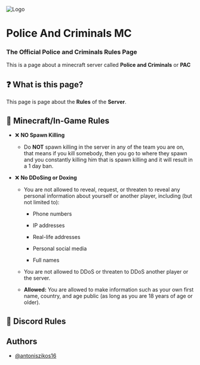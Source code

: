 
![Logo](https://cdn.discordapp.com/attachments/1124443067320119418/1141379891581943898/PAC_Rules_Banner.png)


# Police And Criminals MC
### The Official Police and Criminals Rules Page
This is a page about a minecraft server called **Police and Criminals** or **PAC**




## ❓ What is this page?

This page is page about the **Rules** of the **Server**.
## 📗 Minecraft/In-Game Rules

- ❌ **NO Spawn Killing**
    - Do **NOT** spawn killing in the server in any of the team you are on, that means if you kill somebody, then you go to where they spawn and you constantly killing him that is spawn killing and it will result in a 1 day ban.

- ❌ **No DDoSing or Doxing**

    - You are not allowed to reveal, request, or threaten to reveal any personal information about yourself or another player, including (but not limited to):

        - Phone numbers

        - IP addresses

        - Real-life addresses

        - Personal social media

        - Full names

    - You are not allowed to DDoS or threaten to DDoS another player or the server.

    - **Allowed:** You are allowed to make information such as your own first name, country, and age public (as long as you are 18 years of age or older).
## 📘 Discord Rules
## Authors

- [@antoniszikos16](https://github.com/antoniszikos16)

